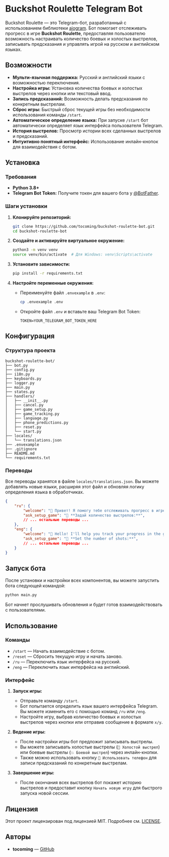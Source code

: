 # Buckshot Roulette Telegram Bot

Buckshot Roulette — это Telegram-бот, разработанный с использованием библиотеки [aiogram](https://github.com/aiogram/aiogram). Бот помогает отслеживать прогресс в игре **Buckshot Roulette**, предоставляя пользователю возможность настраивать количество боевых и холостых выстрелов, записывать предсказания и управлять игрой на русском и английском языках.

## Возможности

- **Мульти-язычная поддержка:** Русский и английский языки с возможностью переключения.
- **Настройка игры:** Установка количества боевых и холостых выстрелов через кнопки или текстовый ввод.
- **Запись предсказаний:** Возможность делать предсказания по конкретным выстрелам.
- **Сброс игры:** Быстрый сброс текущей игры без необходимости использования команды `/start`.
- **Автоматическое определение языка:** При запуске `/start` бот автоматически определяет язык интерфейса пользователя Telegram.
- **История выстрелов:** Просмотр истории всех сделанных выстрелов и предсказаний.
- **Интуитивно понятный интерфейс:** Использование инлайн-кнопок для взаимодействия с ботом.

## Установка

### Требования

- **Python 3.8+**
- **Telegram Bot Token:** Получите токен для вашего бота у [@BotFather](https://t.me/BotFather).

### Шаги установки

1. **Клонируйте репозиторий:**

    ```bash
    git clone https://github.com/tocoming/buckshot-roulette-bot.git
    cd buckshot-roulette-bot
    ```

2. **Создайте и активируйте виртуальное окружение:**

    ```bash
    python3 -m venv venv
    source venv/bin/activate  # Для Windows: venv\Scripts\activate
    ```

3. **Установите зависимости:**

    ```bash
    pip install -r requirements.txt
    ```

4. **Настройте переменные окружения:**

    - Переименуйте файл `.envexample` в `.env`:

        ```bash
        cp .envexample .env
        ```

    - Откройте файл `.env` и вставьте ваш Telegram Bot Token:

        ```
        TOKEN=YOUR_TELEGRAM_BOT_TOKEN_HERE
        ```

## Конфигурация

### Структура проекта

```
buckshot-roulette-bot/
├── bot.py
├── config.py
├── i18n.py
├── keyboards.py
├── logger.py
├── main.py
├── states.py
├── handlers/
│   ├── __init__.py
│   ├── cancel.py
│   ├── game_setup.py
│   ├── game_tracking.py
│   ├── language.py
│   ├── phone_predictions.py
│   ├── reset.py
│   └── start.py
├── locales/
│   └── translations.json
├── .envexample
├── .gitignore
├── README.md
└── requirements.txt
```

### Переводы

Все переводы хранятся в файле `locales/translations.json`. Вы можете добавлять новые языки, расширяя этот файл и обновляя логику определения языка в обработчиках.

```json
{
    "ru": {
        "welcome": "👋 Привет! Я помогу тебе отслеживать прогресс в игре **Buckshot Roulette**.",
        "ask_setup_game": "🔫 **Задай количество выстрелов:**",
        // ... остальные переводы ...
    },
    "eng": {
        "welcome": "👋 Hello! I'll help you track your progress in the game **Buckshot Roulette**.",
        "ask_setup_game": "🔫 **Set the number of shots:**",
        // ... остальные переводы ...
    }
}
```

## Запуск бота

После установки и настройки всех компонентов, вы можете запустить бота следующей командой:

```bash
python main.py
```

Бот начнет прослушивать обновления и будет готов взаимодействовать с пользователями.

## Использование

### Команды

- `/start` — Начать взаимодействие с ботом.
- `/reset` — Сбросить текущую игру и начать заново.
- `/ru` — Переключить язык интерфейса на русский.
- `/eng` — Переключить язык интерфейса на английский.

### Интерфейс

1. **Запуск игры:**
    - Отправьте команду `/start`.
    - Бот попытается определить язык вашего интерфейса Telegram. Вы можете изменить его с помощью команд `/ru` или `/eng`.
    - Настройте игру, выбрав количество боевых и холостых выстрелов через кнопки или отправив сообщение в формате `x/y`.

2. **Ведение игры:**
    - После настройки игры бот предложит записывать выстрелы.
    - Вы можете записывать холостые выстрелы (`🔫 Холостой выстрел`) или боевые выстрелы (`💥 Боевой выстрел`) через инлайн-кнопки.
    - Также можно использовать кнопку `📱 Использовать телефон` для записи предсказаний по конкретным выстрелам.

3. **Завершение игры:**
    - После окончания всех выстрелов бот покажет историю выстрелов и предоставит кнопку `Начать новую игру` для быстрого запуска новой сессии.

## Лицензия

Этот проект лицензирован под лицензией MIT. Подробнее см. [LICENSE](LICENSE).

## Авторы

- **tocoming** — [GitHub](https://github.com/tocoming)

